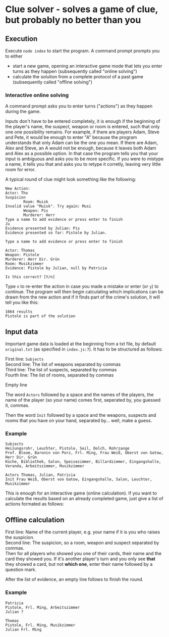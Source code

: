# Clue solver - solves a game of clue, but probably no better than you

## Execution

Execute `node index` to start the program. A command prompt prompts you to either

- start a new game, opening an interactive game mode that lets you enter turns as they happen (subsequently called "online solving")
- calculate the solution from a complete protocol of a past game (subsequently called "offline solving")

### Interactive online solving

A command prompt asks you to enter turns ("actions") as they happen during the game.

Inputs don't have to be entered completely, it is enough if the beginning of the player's name, the suspect, weapon or room is entered, such that only one one possibility remains. For example, if there are players Adam, Steve and Pete, it would be enough to enter "A" because the program understands that only Adam can be the one you mean. If there are Adam, Alex and Steve, an A would not be enough, because it leaves both Adam and Alex as a possible option. In that case the program tells you that your input is ambiguous and asks you to be more specific. If you were to mistype a name, it tells you that and asks you to retype it corretly, leaving very little room for error.

A typical round of clue might look something like the following:

```
New Action:
Actor: Tho
Suspicion
        Room: Muisk
Invalid value "Muisk". Try again: Musi
        Weapon: Pis
        Murderer: Herr
Type a name to add evidence or press enter to finish
Ju
Evidence presented by Julian: Pis
Evidence presented so far: Pistole by Julian.

Type a name to add evidence or press enter to finish

Actor: Thomas
Weapon: Pistole
Murderer: Herr Dir. Grün
Room: Musikzimmer
Evidence: Pistole by Julian, null by Patricia

Is this correct? [Y/n]
```

Type `n` to re-enter the action in case you made a mistake or enter (or `y`) to continue. The program will then begin calculating which implications can be drawn from the new action and if it finds part of the crime's solution, it will tell you like this:

```
1664 results
Pistole is part of the solution
```

## Input data

Important game data is loaded at the beginning from a txt file, by default `original.txt` (as specified in `index.js:7`).
It has to be structured as follows:

First line: `Subjects` \
Second line: The list of weapons separated by commas \
Third line: The list of suspects, separated by commas \
Fourth line: The list of rooms, separated by commas

Empty line

The word `Actors` followed by a space and the names of the players, the name of the player (so your name) comes first, seperated by, you guessed it, commas.

Then the word `Init` followed by a space and the weapons, suspects and rooms that you have on your hand, separated by... well, make a guess.

### Example

```
Subjects
Heizungsrohr, Leuchter, Pistole, Seil, Dolch, Rohrzange
Prof. Bloom, Baronin von Porz, Frl. Ming, Frau Weiß, Oberst von Gatow, Herr Dir. Grün
Küche, Bibliothek, Salon, Speisezimmer, Billardzimmer, Eingangshalle, Veranda, Arbeitszimmer, Musikzimmer

Actors Thomas, Julian, Patricia
Init Frau Weiß, Oberst von Gatow, Eingangshalle, Salon, Leuchter, Musikzimmer
```

This is enough for an interactive game (online calculation). If you want to calculate the results based on an already completed game, just give a list of actions formated as follows:

## Offline calculation

First line: Name of the current player, e.g. your name if it is you who raises the suspicion. \
Second line: The suspicion, so a room, weapon and suspect separated by commas. \
Then for all players who showed you one of their cards, their name and the card they showed you. If it's another player's turn and you only see **that** they showed a card, but not **which one**, enter their name followed by a question mark.

After the list of evidence, an empty line follows to finish the round.

### Example

```
Patricia
Pistole, Frl. Ming, Arbeitszimmer
Julian ?

Thomas
Pistole, Frl. Ming, Musikzimmer
Julian Frl. Ming
```
